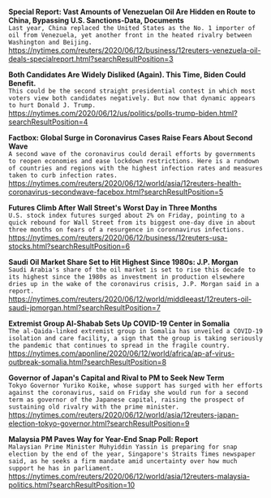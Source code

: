 **Special Report: Vast Amounts of Venezuelan Oil Are Hidden en Route to China, Bypassing U.S. Sanctions-Data, Documents**\
`Last year, China replaced the United States as the No. 1 importer of oil from Venezuela, yet another front in the heated rivalry between Washington and Beijing. `\
https://nytimes.com/reuters/2020/06/12/business/12reuters-venezuela-oil-deals-specialreport.html?searchResultPosition=3

**Both Candidates Are Widely Disliked (Again). This Time, Biden Could Benefit.**\
`This could be the second straight presidential contest in which most voters view both candidates negatively. But now that dynamic appears to hurt Donald J. Trump.`\
https://nytimes.com/2020/06/12/us/politics/polls-trump-biden.html?searchResultPosition=4

**Factbox: Global Surge in Coronavirus Cases Raise Fears About Second Wave**\
`A second wave of the coronavirus could derail efforts by governments to reopen economies and ease lockdown restrictions. Here is a rundown of countries and regions with the highest infection rates and measures taken to curb infection rates.`\
https://nytimes.com/reuters/2020/06/12/world/asia/12reuters-health-coronavirus-secondwave-facebox.html?searchResultPosition=5

**Futures Climb After Wall Street's Worst Day in Three Months**\
`U.S. stock index futures surged about 2% on Friday, pointing to a quick rebound for Wall Street from its biggest one-day dive in about three months on fears of a resurgence in coronnavirus infections.`\
https://nytimes.com/reuters/2020/06/12/business/12reuters-usa-stocks.html?searchResultPosition=6

**Saudi Oil Market Share Set to Hit Highest Since 1980s: J.P. Morgan**\
`Saudi Arabia's share of the oil market is set to rise this decade to its highest since the 1980s as investment in production elsewhere dries up in the wake of the coronavirus crisis, J.P. Morgan said in a report.`\
https://nytimes.com/reuters/2020/06/12/world/middleeast/12reuters-oil-saudi-jpmorgan.html?searchResultPosition=7

**Extremist Group Al-Shabab Sets Up COVID-19 Center in Somalia**\
`The al-Qaida-linked extremist group in Somalia has unveiled a COVID-19 isolation and care facility, a sign that the group is taking seriously the pandemic that continues to spread in the fragile country.`\
https://nytimes.com/aponline/2020/06/12/world/africa/ap-af-virus-outbreak-somalia.html?searchResultPosition=8

**Governor of Japan's Capital and Rival to PM to Seek New Term**\
`Tokyo Governor Yuriko Koike, whose support has surged with her efforts against the coronavirus, said on Friday she would run for a second term as governor of the Japanese capital, raising the prospect of sustaining old rivalry with the prime minister.`\
https://nytimes.com/reuters/2020/06/12/world/asia/12reuters-japan-election-tokyo-governor.html?searchResultPosition=9

**Malaysia PM Paves Way for Year-End Snap Poll: Report**\
`Malaysian Prime Minister Muhyiddin Yassin is preparing for snap election by the end of the year, Singapore's Straits Times newspaper said, as he seeks a firm mandate amid uncertainty over how much support he has in parliament.`\
https://nytimes.com/reuters/2020/06/12/world/asia/12reuters-malaysia-politics.html?searchResultPosition=10

